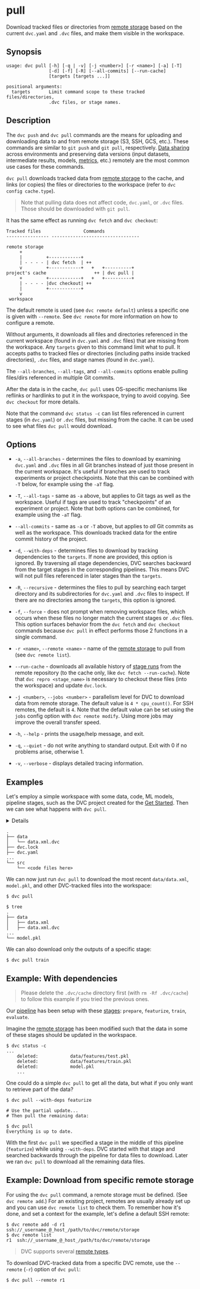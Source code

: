 # pull

Download tracked files or directories from
[remote storage](/doc/command-reference/remote) based on the current `dvc.yaml`
and `.dvc` files, and make them visible in the <abbr>workspace</abbr>.

## Synopsis

```usage
usage: dvc pull [-h] [-q | -v] [-j <number>] [-r <name>] [-a] [-T]
                [-d] [-f] [-R] [--all-commits] [--run-cache]
                [targets [targets ...]]

positional arguments:
  targets       Limit command scope to these tracked files/directories,
                .dvc files, or stage names.
```

## Description

The `dvc push` and `dvc pull` commands are the means for uploading and
downloading data to and from remote storage (S3, SSH, GCS, etc.). These commands
are similar to `git push` and `git pull`, respectively.
[Data sharing](/doc/use-cases/sharing-data-and-model-files) across environments
and preserving data versions (input datasets, intermediate results, models,
[metrics](/doc/command-reference/metrics), etc.) remotely are the most common
use cases for these commands.

`dvc pull` downloads tracked data from
[remote storage](/doc/command-reference/remote) to the <abbr>cache</abbr>, and
links (or copies) the files or directories to the <abbr>workspace</abbr> (refer
to `dvc config cache.type`).

> Note that pulling data does not affect code, `dvc.yaml`, or `.dvc` files.
> Those should be downloaded with `git pull`.

It has the same effect as running `dvc fetch` and `dvc checkout`:

```
Tracked files                Commands
---------------- ---------------------------------

remote storage
     +
     |         +------------+
     | - - - - | dvc fetch  | ++
     v         +------------+   +   +----------+
project's cache                  ++ | dvc pull |
     +         +------------+   +   +----------+
     | - - - - |dvc checkout| ++
     |         +------------+
     v
 workspace
```

The default remote is used (see `dvc remote default`) unless a specific one is
given with `--remote`. See `dvc remote` for more information on how to configure
a remote.

Without arguments, it downloads all files and directories referenced in the
current workspace (found in `dvc.yaml` and `.dvc` files) that are missing from
the workspace. Any `targets` given to this command limit what to pull. It
accepts paths to tracked files or directories (including paths inside tracked
directories), `.dvc` files, and stage names (found in `dvc.yaml`).

The `--all-branches`, `--all-tags`, and `--all-commits` options enable pulling
files/dirs referenced in multiple Git commits.

After the data is in the <abbr>cache</abbr>, `dvc pull` uses OS-specific
mechanisms like reflinks or hardlinks to put it in the workspace, trying to
avoid copying. See `dvc checkout` for more details.

Note that the command `dvc status -c` can list files referenced in current
stages (in `dvc.yaml`) or `.dvc` files, but missing from the cache. It can be
used to see what files `dvc pull` would download.

## Options

- `-a`, `--all-branches` - determines the files to download by examining
  `dvc.yaml` and `.dvc` files in all Git branches instead of just those present
  in the current workspace. It's useful if branches are used to track
  experiments or project checkpoints. Note that this can be combined with `-T`
  below, for example using the `-aT` flag.

- `-T`, `--all-tags` - same as `-a` above, but applies to Git tags as well as
  the workspace. Useful if tags are used to track "checkpoints" of an experiment
  or project. Note that both options can be combined, for example using the
  `-aT` flag.

- `--all-commits` - same as `-a` or `-T` above, but applies to _all_ Git commits
  as well as the workspace. This downloads tracked data for the entire commit
  history of the project.

- `-d`, `--with-deps` - determines files to download by tracking dependencies to
  the `targets`. If none are provided, this option is ignored. By traversing all
  stage dependencies, DVC searches backward from the target stages in the
  corresponding pipelines. This means DVC will not pull files referenced in
  later stages than the `targets`.

- `-R`, `--recursive` - determines the files to pull by searching each target
  directory and its subdirectories for `dvc.yaml` and `.dvc` files to inspect.
  If there are no directories among the `targets`, this option is ignored.

- `-f`, `--force` - does not prompt when removing workspace files, which occurs
  when these files no longer match the current stages or `.dvc` files. This
  option surfaces behavior from the `dvc fetch` and `dvc checkout` commands
  because `dvc pull` in effect performs those 2 functions in a single command.

- `-r <name>`, `--remote <name>` - name of the
  [remote storage](/doc/command-reference/remote) to pull from (see
  `dvc remote list`).

- `--run-cache` - downloads all available history of
  [stage runs](/doc/user-guide/project-structure/internal-files#run-cache) from
  the remote repository (to the cache only, like `dvc fetch --run-cache`). Note
  that `dvc repro <stage_name>` is necessary to checkout these files (into the
  workspace) and update `dvc.lock`.

- `-j <number>`, `--jobs <number>` - parallelism level for DVC to download data
  from remote storage. The default value is `4 * cpu_count()`. For SSH remotes,
  the default is `4`. Note that the default value can be set using the `jobs`
  config option with `dvc remote modify`. Using more jobs may improve the
  overall transfer speed.

- `-h`, `--help` - prints the usage/help message, and exit.

- `-q`, `--quiet` - do not write anything to standard output. Exit with 0 if no
  problems arise, otherwise 1.

- `-v`, `--verbose` - displays detailed tracing information.

## Examples

Let's employ a simple <abbr>workspace</abbr> with some data, code, ML models,
pipeline stages, such as the <abbr>DVC project</abbr> created for the
[Get Started](/doc/tutorials/get-started). Then we can see what happens with
`dvc pull`.

<details>

### Click and expand to setup the project

Start by cloning our example repo if you don't already have it:

```dvc
$ git clone https://github.com/iterative/example-get-started
$ cd example-get-started
```

</details>

```dvc
.
├── data
│   └── data.xml.dvc
├── dvc.lock
├── dvc.yaml
...
└── src
    └── <code files here>
```

We can now just run `dvc pull` to download the most recent `data/data.xml`,
`model.pkl`, and other DVC-tracked files into the <abbr>workspace</abbr>:

```dvc
$ dvc pull

$ tree
.
├── data
│   ├── data.xml
│   ├── data.xml.dvc
...
└── model.pkl
```

We can also download only the <abbr>outputs</abbr> of a specific stage:

```dvc
$ dvc pull train
```

## Example: With dependencies

> Please delete the `.dvc/cache` directory first (with `rm -Rf .dvc/cache`) to
> follow this example if you tried the previous ones.

Our [pipeline](/doc/command-reference/dag) has been setup with these
[stages](/doc/command-reference/run): `prepare`, `featurize`, `train`,
`evaluate`.

Imagine the [remote storage](/doc/command-reference/remote) has been modified
such that the data in some of these stages should be updated in the
<abbr>workspace</abbr>.

```dvc
$ dvc status -c
...
	deleted:            data/features/test.pkl
	deleted:            data/features/train.pkl
	deleted:            model.pkl
	...
```

One could do a simple `dvc pull` to get all the data, but what if you only want
to retrieve part of the data?

```dvc
$ dvc pull --with-deps featurize

# Use the partial update...
# Then pull the remaining data:

$ dvc pull
Everything is up to date.
```

With the first `dvc pull` we specified a stage in the middle of this pipeline
(`featurize`) while using `--with-deps`. DVC started with that stage and
searched backwards through the pipeline for data files to download. Later we ran
`dvc pull` to download all the remaining data files.

## Example: Download from specific remote storage

For using the `dvc pull` command, a remote storage must be defined. (See
`dvc remote add`.) For an existing <abbr>project</abbr>, remotes are usually
already set up and you can use `dvc remote list` to check them. To remember how
it's done, and set a context for the example, let's define a default SSH remote:

```dvc
$ dvc remote add -d r1 ssh://_username_@_host_/path/to/dvc/remote/storage
$ dvc remote list
r1	ssh://_username_@_host_/path/to/dvc/remote/storage
```

> DVC supports several
> [remote types](/doc/command-reference/remote/add#supported-storage-types).

To download DVC-tracked data from a specific DVC remote, use the `--remote`
(`-r`) option of `dvc pull`:

```dvc
$ dvc pull --remote r1
```
